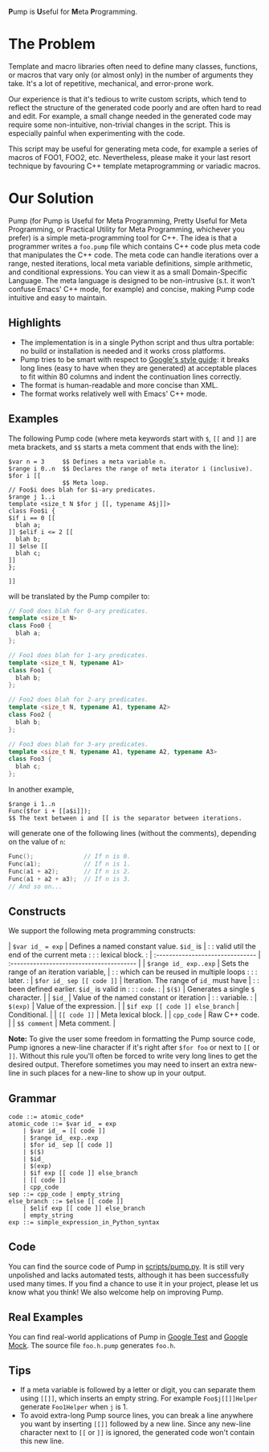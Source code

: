 <b>P</b>ump is <b>U</b>seful for <b>M</b>eta <b>P</b>rogramming.

# The Problem

Template and macro libraries often need to define many classes, functions, or
macros that vary only (or almost only) in the number of arguments they take.
It's a lot of repetitive, mechanical, and error-prone work.

Our experience is that it's tedious to write custom scripts, which tend to
reflect the structure of the generated code poorly and are often hard to read
and edit. For example, a small change needed in the generated code may require
some non-intuitive, non-trivial changes in the script. This is especially
painful when experimenting with the code.

This script may be useful for generating meta code, for example a series of
macros of FOO1, FOO2, etc. Nevertheless, please make it your last resort
technique by favouring C++ template metaprogramming or variadic macros.

# Our Solution

Pump (for Pump is Useful for Meta Programming, Pretty Useful for Meta
Programming, or Practical Utility for Meta Programming, whichever you prefer) is
a simple meta-programming tool for C++. The idea is that a programmer writes a
`foo.pump` file which contains C++ code plus meta code that manipulates the C++
code. The meta code can handle iterations over a range, nested iterations, local
meta variable definitions, simple arithmetic, and conditional expressions. You
can view it as a small Domain-Specific Language. The meta language is designed
to be non-intrusive (s.t. it won't confuse Emacs' C++ mode, for example) and
concise, making Pump code intuitive and easy to maintain.

## Highlights

*   The implementation is in a single Python script and thus ultra portable: no
    build or installation is needed and it works cross platforms.
*   Pump tries to be smart with respect to
    [Google's style guide](https://github.com/google/styleguide): it breaks long
    lines (easy to have when they are generated) at acceptable places to fit
    within 80 columns and indent the continuation lines correctly.
*   The format is human-readable and more concise than XML.
*   The format works relatively well with Emacs' C++ mode.

## Examples

The following Pump code (where meta keywords start with `$`, `[[` and `]]` are
meta brackets, and `$$` starts a meta comment that ends with the line):

```
$var n = 3     $$ Defines a meta variable n.
$range i 0..n  $$ Declares the range of meta iterator i (inclusive).
$for i [[
               $$ Meta loop.
// Foo$i does blah for $i-ary predicates.
$range j 1..i
template <size_t N $for j [[, typename A$j]]>
class Foo$i {
$if i == 0 [[
  blah a;
]] $elif i <= 2 [[
  blah b;
]] $else [[
  blah c;
]]
};

]]
```

will be translated by the Pump compiler to:

```cpp
// Foo0 does blah for 0-ary predicates.
template <size_t N>
class Foo0 {
  blah a;
};

// Foo1 does blah for 1-ary predicates.
template <size_t N, typename A1>
class Foo1 {
  blah b;
};

// Foo2 does blah for 2-ary predicates.
template <size_t N, typename A1, typename A2>
class Foo2 {
  blah b;
};

// Foo3 does blah for 3-ary predicates.
template <size_t N, typename A1, typename A2, typename A3>
class Foo3 {
  blah c;
};
```

In another example,

```
$range i 1..n
Func($for i + [[a$i]]);
$$ The text between i and [[ is the separator between iterations.
```

will generate one of the following lines (without the comments), depending on
the value of `n`:

```cpp
Func();              // If n is 0.
Func(a1);            // If n is 1.
Func(a1 + a2);       // If n is 2.
Func(a1 + a2 + a3);  // If n is 3.
// And so on...
```

## Constructs

We support the following meta programming constructs:

| `$var id_ = exp`                  | Defines a named constant value. `$id_` is |
:                                  : valid util the end of the current meta   :
:                                  : lexical block.                           :
| :------------------------------- | :--------------------------------------- |
| `$range id_ exp..exp`             | Sets the range of an iteration variable, |
:                                  : which can be reused in multiple loops    :
:                                  : later.                                   :
| `$for id_ sep [[ code ]]`         | Iteration. The range of `id_` must have   |
:                                  : been defined earlier. `$id_` is valid in  :
:                                  : `code`.                                  :
| `$($)`                           | Generates a single `$` character.        |
| `$id_`                            | Value of the named constant or iteration |
:                                  : variable.                                :
| `$(exp)`                         | Value of the expression.                 |
| `$if exp [[ code ]] else_branch` | Conditional.                             |
| `[[ code ]]`                     | Meta lexical block.                      |
| `cpp_code`                       | Raw C++ code.                            |
| `$$ comment`                     | Meta comment.                            |

**Note:** To give the user some freedom in formatting the Pump source code, Pump
ignores a new-line character if it's right after `$for foo` or next to `[[` or
`]]`. Without this rule you'll often be forced to write very long lines to get
the desired output. Therefore sometimes you may need to insert an extra new-line
in such places for a new-line to show up in your output.

## Grammar

```ebnf
code ::= atomic_code*
atomic_code ::= $var id_ = exp
    | $var id_ = [[ code ]]
    | $range id_ exp..exp
    | $for id_ sep [[ code ]]
    | $($)
    | $id_
    | $(exp)
    | $if exp [[ code ]] else_branch
    | [[ code ]]
    | cpp_code
sep ::= cpp_code | empty_string
else_branch ::= $else [[ code ]]
    | $elif exp [[ code ]] else_branch
    | empty_string
exp ::= simple_expression_in_Python_syntax
```

## Code

You can find the source code of Pump in [scripts/pump.py](../scripts/pump.py).
It is still very unpolished and lacks automated tests, although it has been
successfully used many times. If you find a chance to use it in your project,
please let us know what you think! We also welcome help on improving Pump.

## Real Examples

You can find real-world applications of Pump in
[Google Test](https://github.com/google/googletest/tree/master/googletest) and
[Google Mock](https://github.com/google/googletest/tree/master/googlemock). The
source file `foo.h.pump` generates `foo.h`.

## Tips

*   If a meta variable is followed by a letter or digit, you can separate them
    using `[[]]`, which inserts an empty string. For example `Foo$j[[]]Helper`
    generate `Foo1Helper` when `j` is 1.
*   To avoid extra-long Pump source lines, you can break a line anywhere you
    want by inserting `[[]]` followed by a new line. Since any new-line
    character next to `[[` or `]]` is ignored, the generated code won't contain
    this new line.
